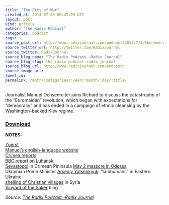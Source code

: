 ```yaml
---
title: "The Pity of War"
created_at: 2014-07-05 00:47:09 UTC
layout: post
kind: article
author: "The Radix Podcast"
categories: podcast
tags: 
source_post_url: http://www.radixjournal.com/podcast/2014/7/4/the-end-of-the-revolution
source_twitter_url: http://twitter.com/RadixJournal
source_twitter: RadixJournal
source_blog_name: "The Radix Podcast -Radix Journal"
source_blog_slug: the-radix-podcast-radix-journal
source_blog_url: http://www.radixjournal.com/podcast/
source_image_url: 
tweet_id:
permalink: /mntr/:categories/:year/:month/:day/:title/
---
```

<p>Journalist Manuel Ochsenreiter joins Richard to discuss the catastrophe of the “Euromaidan” revolution, which began with expectations for “democracy” and has ended in a campaign of ethnic cleansing by the Washington-backed Kiev regime. </p>



<h3><a href="https://soundcloud.com/vanguard-podcast/the-pity-of-war">Download</a></h3><p><strong>NOTES:</strong></p>

<p><a href="http://zuerst.de">Zuerst</a> <br />
<a href="http://manuelochsenreiter.com">Manuel’s english-language website</a> <br />
<a href="http://voiceofrussia.com/2014_04_21/Crimea-No-Russian-invasion-happy-people-Manuel-Ochsenreiter-9307/">Crimea reports</a> <br />
<a href="http://www.bbc.com/news/world-europe-27941174">BBC report on Luhansk</a> <br />
<a href="http://en.wikipedia.org/wiki/Sevastopol">Sevastopol</a> in Crimean Pininsula
<a href="http://rt.com/news/158124-odessa-fire-memorial-radicals/">May 2 masscre in Odessa</a> <br />
Ukrainian Prime Minister <a href="http://www.liveleak.com/view?i=fb1_1402843212">Arseniy Yatsenkyuk</a>: “subhumans” in Eastern Ukraine <br />
<a href="http://www.cbsnews.com/news/al-qaeda-linked-rebels-assault-syrian-christian-village/">shelling of Christian villages</a> in Syria <br />
<a href="http://vineyardsaker.blogspot.com">Vinyard of the Saker</a> blog    </p><div class="">
    <i>Source: <a href="http://www.radixjournal.com/podcast/">The Radix Podcast -Radix Journal</a></i>
</div>
